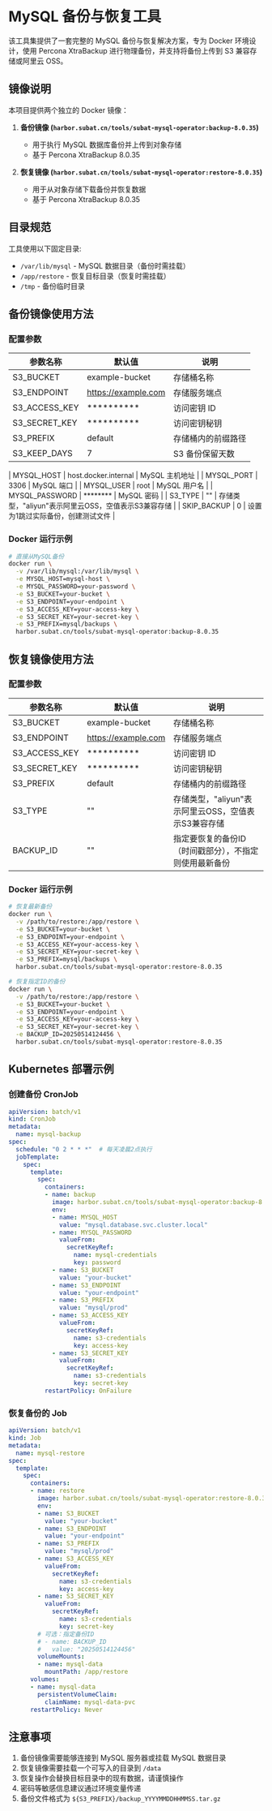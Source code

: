 # MySQL 备份与恢复工具

该工具集提供了一套完整的 MySQL 备份与恢复解决方案，专为 Docker 环境设计，使用 Percona XtraBackup 进行物理备份，并支持将备份上传到 S3 兼容存储或阿里云 OSS。

## 镜像说明

本项目提供两个独立的 Docker 镜像：

1. **备份镜像 (`harbor.subat.cn/tools/subat-mysql-operator:backup-8.0.35`)**
   - 用于执行 MySQL 数据库备份并上传到对象存储
   - 基于 Percona XtraBackup 8.0.35

2. **恢复镜像 (`harbor.subat.cn/tools/subat-mysql-operator:restore-8.0.35`)**
   - 用于从对象存储下载备份并恢复数据
   - 基于 Percona XtraBackup 8.0.35

## 目录规范

工具使用以下固定目录:

- `/var/lib/mysql` - MySQL 数据目录（备份时需挂载）
- `/app/restore` - 恢复目标目录（恢复时需挂载）
- `/tmp` - 备份临时目录

## 备份镜像使用方法

### 配置参数

| 参数名称 | 默认值 | 说明 |
|----------|--------|------|
| S3_BUCKET | example-bucket | 存储桶名称 |
| S3_ENDPOINT | https://example.com | 存储服务端点 |
| S3_ACCESS_KEY | ********** | 访问密钥 ID |
| S3_SECRET_KEY | ********** | 访问密钥秘钥 |
| S3_PREFIX | default | 存储桶内的前缀路径 |
| S3_KEEP_DAYS | 7 | S3 备份保留天数 |

| MYSQL_HOST | host.docker.internal | MySQL 主机地址 |
| MYSQL_PORT | 3306 | MySQL 端口 |
| MYSQL_USER | root | MySQL 用户名 |
| MYSQL_PASSWORD | ******** | MySQL 密码 |
| S3_TYPE | "" | 存储类型，"aliyun"表示阿里云OSS，空值表示S3兼容存储 |
| SKIP_BACKUP | 0 | 设置为1跳过实际备份，创建测试文件 |

### Docker 运行示例

```bash
# 直接从MySQL备份
docker run \
  -v /var/lib/mysql:/var/lib/mysql \
  -e MYSQL_HOST=mysql-host \
  -e MYSQL_PASSWORD=your-password \
  -e S3_BUCKET=your-bucket \
  -e S3_ENDPOINT=your-endpoint \
  -e S3_ACCESS_KEY=your-access-key \
  -e S3_SECRET_KEY=your-secret-key \
  -e S3_PREFIX=mysql/backups \
  harbor.subat.cn/tools/subat-mysql-operator:backup-8.0.35

```

## 恢复镜像使用方法

### 配置参数

| 参数名称 | 默认值 | 说明 |
|----------|--------|------|
| S3_BUCKET | example-bucket | 存储桶名称 |
| S3_ENDPOINT | https://example.com | 存储服务端点 |
| S3_ACCESS_KEY | ********** | 访问密钥 ID |
| S3_SECRET_KEY | ********** | 访问密钥秘钥 |
| S3_PREFIX | default | 存储桶内的前缀路径 |
| S3_TYPE | "" | 存储类型，"aliyun"表示阿里云OSS，空值表示S3兼容存储 |
| BACKUP_ID | "" | 指定要恢复的备份ID（时间戳部分），不指定则使用最新备份 |

### Docker 运行示例

```bash
# 恢复最新备份
docker run \
  -v /path/to/restore:/app/restore \
  -e S3_BUCKET=your-bucket \
  -e S3_ENDPOINT=your-endpoint \
  -e S3_ACCESS_KEY=your-access-key \
  -e S3_SECRET_KEY=your-secret-key \
  -e S3_PREFIX=mysql/backups \
  harbor.subat.cn/tools/subat-mysql-operator:restore-8.0.35

# 恢复指定ID的备份
docker run \
  -v /path/to/restore:/app/restore \
  -e S3_BUCKET=your-bucket \
  -e S3_ENDPOINT=your-endpoint \
  -e S3_ACCESS_KEY=your-access-key \
  -e S3_SECRET_KEY=your-secret-key \
  -e BACKUP_ID=20250514124456 \
  harbor.subat.cn/tools/subat-mysql-operator:restore-8.0.35
```

## Kubernetes 部署示例

### 创建备份 CronJob

```yaml
apiVersion: batch/v1
kind: CronJob
metadata:
  name: mysql-backup
spec:
  schedule: "0 2 * * *"  # 每天凌晨2点执行
  jobTemplate:
    spec:
      template:
        spec:
          containers:
          - name: backup
            image: harbor.subat.cn/tools/subat-mysql-operator:backup-8.0.35
            env:
            - name: MYSQL_HOST
              value: "mysql.database.svc.cluster.local"
            - name: MYSQL_PASSWORD
              valueFrom:
                secretKeyRef:
                  name: mysql-credentials
                  key: password
            - name: S3_BUCKET
              value: "your-bucket"
            - name: S3_ENDPOINT
              value: "your-endpoint"
            - name: S3_PREFIX
              value: "mysql/prod"
            - name: S3_ACCESS_KEY
              valueFrom:
                secretKeyRef:
                  name: s3-credentials
                  key: access-key
            - name: S3_SECRET_KEY
              valueFrom:
                secretKeyRef:
                  name: s3-credentials
                  key: secret-key
          restartPolicy: OnFailure
```

### 恢复备份的 Job

```yaml
apiVersion: batch/v1
kind: Job
metadata:
  name: mysql-restore
spec:
  template:
    spec:
      containers:
      - name: restore
        image: harbor.subat.cn/tools/subat-mysql-operator:restore-8.0.35
        env:
        - name: S3_BUCKET
          value: "your-bucket"
        - name: S3_ENDPOINT
          value: "your-endpoint"
        - name: S3_PREFIX
          value: "mysql/prod"
        - name: S3_ACCESS_KEY
          valueFrom:
            secretKeyRef:
              name: s3-credentials
              key: access-key
        - name: S3_SECRET_KEY
          valueFrom:
            secretKeyRef:
              name: s3-credentials
              key: secret-key
        # 可选：指定备份ID
        # - name: BACKUP_ID
        #   value: "20250514124456"
        volumeMounts:
        - name: mysql-data
          mountPath: /app/restore
      volumes:
      - name: mysql-data
        persistentVolumeClaim:
          claimName: mysql-data-pvc
      restartPolicy: Never
```

## 注意事项

1. 备份镜像需要能够连接到 MySQL 服务器或挂载 MySQL 数据目录
2. 恢复镜像需要挂载一个可写入的目录到 `/data`
3. 恢复操作会替换目标目录中的现有数据，请谨慎操作
4. 密码等敏感信息建议通过环境变量传递
5. 备份文件格式为 `${S3_PREFIX}/backup_YYYYMMDDHHMMSS.tar.gz`
